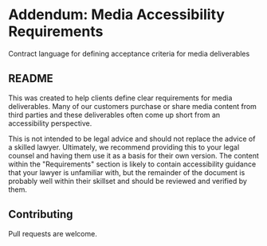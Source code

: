 # Addendum: Media Accessibility Requirements

Contract language for defining acceptance criteria for media deliverables

## README

This was created to help clients define clear requirements for media deliverables. Many of our customers purchase or share media content from third parties and these deliverables often come up short from an accessibility perspective.

This is not intended to be legal advice and should not replace the advice of a skilled lawyer. Ultimately, we recommend providing this to your legal counsel and having them use it as a basis for their own version. The content within the "Requirements" section is likely to contain accessibility guidance that your lawyer is unfamiliar with, but the remainder of the document is probably well within their skillset and should be reviewed and verified by them.

## Contributing

Pull requests are welcome. 


